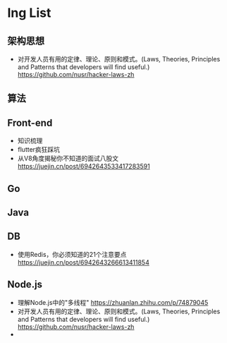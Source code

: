 # Ing List

## 架构思想

- 对开发人员有用的定律、理论、原则和模式。(Laws, Theories, Principles and Patterns that developers will find useful.) https://github.com/nusr/hacker-laws-zh

## 算法

## Front-end

- 知识梳理
- flutter疯狂踩坑
- 从V8角度揭秘你不知道的面试八股文 https://juejin.cn/post/6942643533417283591

## Go

## Java

## DB

- 使用Redis，你必须知道的21个注意要点 https://juejin.cn/post/6942643266613411854

## Node.js

- 理解Node.js中的"多线程" https://zhuanlan.zhihu.com/p/74879045
- 对开发人员有用的定律、理论、原则和模式。(Laws, Theories, Principles and Patterns that developers will find useful.) https://github.com/nusr/hacker-laws-zh
- ​